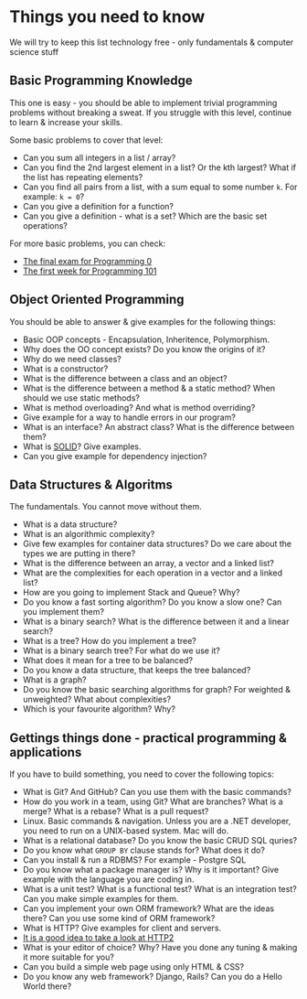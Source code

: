 # Things you need to know

We will try to keep this list technology free - only fundamentals & computer science stuff

## Basic Programming Knowledge

This one is easy - you should be able to implement trivial programming problems without breaking a sweat. If you struggle with this level, continue to learn & increase your skills.

Some basic problems to cover that level:

* Can you sum all integers in a list / array?
* Can you find the 2nd largest element in a list? Or the kth largest? What if the list has repeating elements?
* Can you find all pairs from a list, with a sum equal to some number `k`. For example: `k = 0`?
* Can you give a definition for a function?
* Can you give a definition - what is a set? Which are the basic set operations?

For more basic problems, you can check:

* [The final exam for Programming 0](https://github.com/HackBulgaria/Programming0-1/tree/master/exam)
* [The first week for Programming 101](https://github.com/HackBulgaria/Programming101-3/tree/master/week1)

## Object Oriented Programming

You should be able to answer & give examples for the following things:

* Basic OOP concepts - Encapsulation, Inheritence, Polymorphism.
* Why does the OO concept exists? Do you know the origins of it?
* Why do we need classes?
* What is a constructor?
* What is the difference between a class and an object?
* What is the difference between a method & a static method? When should we use static methods?
* What is method overloading? And what is method overriding?
* Give example for a way to handle errors in our program?
* What is an interface? An abstract class? What is the difference between them?
* What is [SOLID](https://en.wikipedia.org/wiki/SOLID_(object-oriented_design))? Give examples.
* Can you give example for dependency injection?

## Data Structures & Algoritms

The fundamentals. You cannot move without them.

* What is a data structure?
* What is an algorithmic complexity?
* Give few examples for container data structures? Do we care about the types we are putting in there?
* What is the difference between an array, a vector and a linked list?
* What are the complexities for each operation in a vector and a linked list?
* How are you going to implement Stack and Queue? Why?
* Do you know a fast sorting algorithm? Do you know a slow one? Can you implement them?
* What is a binary search? What is the difference between it and a linear search?
* What is a tree? How do you implement a tree?
* What is a binary search tree? For what do we use it?
* What does it mean for a tree to be balanced?
* Do you know a data structure, that keeps the tree balanced?
* What is a graph?
* Do you know the basic searching algorithms for graph? For weighted & unweighted? What about complexities?
* Which is your favourite algorithm? Why?

## Gettings things done - practical programming & applications

If you have to build something, you need to cover the following topics:

* What is Git? And GitHub? Can you use them with the basic commands?
* How do you work in a team, using Git? What are branches? What is a merge? What is a rebase? What is a pull request?
* Linux. Basic commands & navigation. Unless you are a .NET developer, you need to run on a UNIX-based system. Mac will do.
* What is a relational database? Do you know the basic CRUD SQL quries?
* Do you know what `GROUP BY` clause stands for? What does it do?
* Can you install & run a RDBMS? For example - Postgre SQL
* Do you know what a package manager is? Why is it important? Give example with the language you are coding in.
* What is a unit test? What is a functional test? What is an integration test? Can you make simple examples for them.
* Can you implement your own ORM framework? What are the ideas there? Can you use some kind of ORM framework?
* What is HTTP? Give examples for client and servers.
* [It is a good idea to take a look at HTTP2](https://http2.github.io/)
* What is your editor of choice? Why? Have you done any tuning & making it more suitable for you?
* Can you build a simple web page using only HTML & CSS?
* Do you know any web framework? Django, Rails? Can you do a Hello World there?
